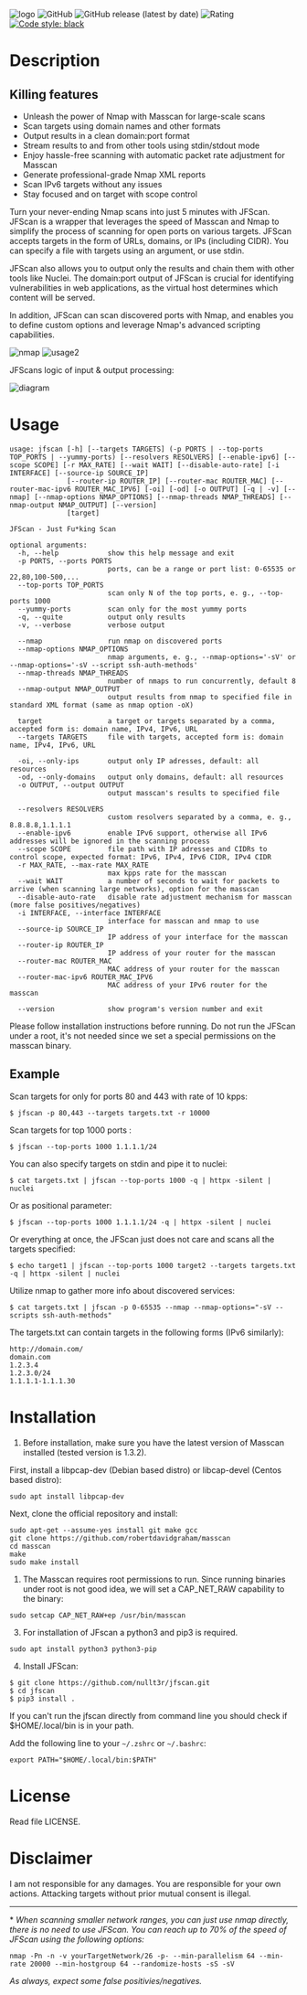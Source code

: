 ![logo](screenshots/logo.png)
![GitHub](https://img.shields.io/github/license/nullt3r/jfscan) ![GitHub release (latest by date)](https://img.shields.io/github/v/release/nullt3r/jfscan) ![Rating](https://img.shields.io/github/stars/nullt3r/jfscan?style=social)
[![Code style: black](https://img.shields.io/badge/code%20style-black-000000.svg)](https://github.com/psf/black)

# Description
## Killing features
* Unleash the power of Nmap with Masscan for large-scale scans
* Scan targets using domain names and other formats
* Output results in a clean domain:port format
* Stream results to and from other tools using stdin/stdout mode
* Enjoy hassle-free scanning with automatic packet rate adjustment for Masscan
* Generate professional-grade Nmap XML reports
* Scan IPv6 targets without any issues
* Stay focused and on target with scope control

Turn your never-ending Nmap scans into just 5 minutes with JFScan. JFScan is a wrapper that leverages the speed of Masscan and Nmap to simplify the process of scanning for open ports on various targets. JFScan accepts targets in the form of URLs, domains, or IPs (including CIDR). You can specify a file with targets using an argument, or use stdin.

JFScan also allows you to output only the results and chain them with other tools like Nuclei. The domain:port output of JFScan is crucial for identifying vulnerabilities in web applications, as the virtual host determines which content will be served.

In addition, JFScan can scan discovered ports with Nmap, and enables you to define custom options and leverage Nmap's advanced scripting capabilities.


![nmap](screenshots/usage1.png)
![usage2](screenshots/usage2.png)

JFScans logic of input & output processing:

![diagram](screenshots/for_dummies.png)

# Usage
```
usage: jfscan [-h] [--targets TARGETS] (-p PORTS | --top-ports TOP_PORTS | --yummy-ports) [--resolvers RESOLVERS] [--enable-ipv6] [--scope SCOPE] [-r MAX_RATE] [--wait WAIT] [--disable-auto-rate] [-i INTERFACE] [--source-ip SOURCE_IP]
              [--router-ip ROUTER_IP] [--router-mac ROUTER_MAC] [--router-mac-ipv6 ROUTER_MAC_IPV6] [-oi] [-od] [-o OUTPUT] [-q | -v] [--nmap] [--nmap-options NMAP_OPTIONS] [--nmap-threads NMAP_THREADS] [--nmap-output NMAP_OUTPUT] [--version]
              [target]

JFScan - Just Fu*king Scan

optional arguments:
  -h, --help            show this help message and exit
  -p PORTS, --ports PORTS
                        ports, can be a range or port list: 0-65535 or 22,80,100-500,...
  --top-ports TOP_PORTS
                        scan only N of the top ports, e. g., --top-ports 1000
  --yummy-ports         scan only for the most yummy ports
  -q, --quite           output only results
  -v, --verbose         verbose output

  --nmap                run nmap on discovered ports
  --nmap-options NMAP_OPTIONS
                        nmap arguments, e. g., --nmap-options='-sV' or --nmap-options='-sV --script ssh-auth-methods'
  --nmap-threads NMAP_THREADS
                        number of nmaps to run concurrently, default 8
  --nmap-output NMAP_OUTPUT
                        output results from nmap to specified file in standard XML format (same as nmap option -oX)

  target                a target or targets separated by a comma, accepted form is: domain name, IPv4, IPv6, URL
  --targets TARGETS     file with targets, accepted form is: domain name, IPv4, IPv6, URL

  -oi, --only-ips       output only IP adresses, default: all resources
  -od, --only-domains   output only domains, default: all resources
  -o OUTPUT, --output OUTPUT
                        output masscan's results to specified file

  --resolvers RESOLVERS
                        custom resolvers separated by a comma, e. g., 8.8.8.8,1.1.1.1
  --enable-ipv6         enable IPv6 support, otherwise all IPv6 addresses will be ignored in the scanning process
  --scope SCOPE         file path with IP adresses and CIDRs to control scope, expected format: IPv6, IPv4, IPv6 CIDR, IPv4 CIDR
  -r MAX_RATE, --max-rate MAX_RATE
                        max kpps rate for the masscan
  --wait WAIT           a number of seconds to wait for packets to arrive (when scanning large networks), option for the masscan
  --disable-auto-rate   disable rate adjustment mechanism for masscan (more false positives/negatives)
  -i INTERFACE, --interface INTERFACE
                        interface for masscan and nmap to use
  --source-ip SOURCE_IP
                        IP address of your interface for the masscan
  --router-ip ROUTER_IP
                        IP address of your router for the masscan
  --router-mac ROUTER_MAC
                        MAC address of your router for the masscan
  --router-mac-ipv6 ROUTER_MAC_IPV6
                        MAC address of your IPv6 router for the masscan

  --version             show program's version number and exit
```

Please follow installation instructions before running. Do not run the JFScan under a root, it's not needed since we set a special permissions on the masscan binary.

## Example
Scan targets for only for ports 80 and 443 with rate of 10 kpps:

`$ jfscan -p 80,443 --targets targets.txt -r 10000`

Scan targets for top 1000 ports :

`$ jfscan --top-ports 1000 1.1.1.1/24`

You can also specify targets on stdin and pipe it to nuclei:

`$ cat targets.txt | jfscan --top-ports 1000 -q | httpx -silent | nuclei`

Or as positional parameter:

`$ jfscan --top-ports 1000 1.1.1.1/24 -q | httpx -silent | nuclei`

Or everything at once, the JFScan just does not care and scans all the targets specified:

`$ echo target1 | jfscan --top-ports 1000 target2 --targets targets.txt -q | httpx -silent | nuclei`

Utilize nmap to gather more info about discovered services:

`$ cat targets.txt | jfscan -p 0-65535 --nmap --nmap-options="-sV --scripts ssh-auth-methods"`

The targets.txt can contain targets in the following forms (IPv6 similarly):
```
http://domain.com/
domain.com
1.2.3.4
1.2.3.0/24
1.1.1.1-1.1.1.30
```

# Installation
1. Before installation, make sure you have the latest version of Masscan installed (tested version is 1.3.2).

First, install a libpcap-dev (Debian based distro) or libcap-devel (Centos based distro):

```
sudo apt install libpcap-dev
```

Next, clone the official repository and install:
```
sudo apt-get --assume-yes install git make gcc
git clone https://github.com/robertdavidgraham/masscan
cd masscan
make
sudo make install
```


1. The Masscan requires root permissions to run. Since running binaries under root is not good idea, we will set a CAP_NET_RAW capability to the binary:

```
sudo setcap CAP_NET_RAW+ep /usr/bin/masscan
```

3. For installation of JFscan a python3 and pip3 is required.

```
sudo apt install python3 python3-pip
```

4. Install JFScan:
```
$ git clone https://github.com/nullt3r/jfscan.git
$ cd jfscan
$ pip3 install .
```
If you can't run the jfscan directly from command line you should check if $HOME/.local/bin is in your path.

Add the following line to your `~/.zshrc` or `~/.bashrc`:

```
export PATH="$HOME/.local/bin:$PATH"
```

# License
Read file LICENSE.

# Disclaimer
I am not responsible for any damages. You are responsible for your own
actions. Attacking targets without prior mutual consent is illegal.
___

\* *When scanning smaller network ranges, you can just use nmap directly, there is no need to use JFScan. You can reach up to 70% of the speed of JFScan using the following options:*
```
nmap -Pn -n -v yourTargetNetwork/26 -p- --min-parallelism 64 --min-rate 20000 --min-hostgroup 64 --randomize-hosts -sS -sV
```
*As always, expect some false positivies/negatives.*
